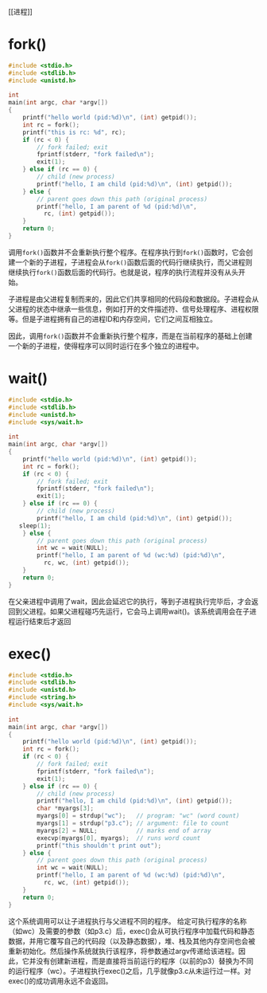 [[进程]]

# fork()
```c
#include <stdio.h>  
#include <stdlib.h>  
#include <unistd.h>  
  
int  
main(int argc, char *argv[])  
{  
    printf("hello world (pid:%d)\n", (int) getpid());  
    int rc = fork();  
    printf("this is rc: %d", rc);  
    if (rc < 0) {  
        // fork failed; exit  
        fprintf(stderr, "fork failed\n");  
        exit(1);  
    } else if (rc == 0) {  
        // child (new process)  
        printf("hello, I am child (pid:%d)\n", (int) getpid());  
    } else {  
        // parent goes down this path (original process)  
        printf("hello, I am parent of %d (pid:%d)\n",  
          rc, (int) getpid());  
    }  
    return 0;  
}
```
调用`fork()`函数并不会重新执行整个程序。在程序执行到`fork()`函数时，它会创建一个新的子进程，子进程会从`fork()`函数后面的代码行继续执行，而父进程则继续执行`fork()`函数后面的代码行。也就是说，程序的执行流程并没有从头开始。

子进程是由父进程复制而来的，因此它们共享相同的代码段和数据段。子进程会从父进程的状态中继承一些信息，例如打开的文件描述符、信号处理程序、进程权限等。但是子进程拥有自己的进程ID和内存空间，它们之间互相独立。

因此，调用`fork()`函数并不会重新执行整个程序，而是在当前程序的基础上创建一个新的子进程，使得程序可以同时运行在多个独立的进程中。

# wait()
```c
#include <stdio.h>  
#include <stdlib.h>  
#include <unistd.h>  
#include <sys/wait.h>  
  
int  
main(int argc, char *argv[])  
{  
    printf("hello world (pid:%d)\n", (int) getpid());  
    int rc = fork();  
    if (rc < 0) {  
        // fork failed; exit  
        fprintf(stderr, "fork failed\n");  
        exit(1);  
    } else if (rc == 0) {  
        // child (new process)  
        printf("hello, I am child (pid:%d)\n", (int) getpid());  
   sleep(1);  
    } else {  
        // parent goes down this path (original process)  
        int wc = wait(NULL);  
        printf("hello, I am parent of %d (wc:%d) (pid:%d)\n",  
          rc, wc, (int) getpid());  
    }  
    return 0;  
}
```

在父亲进程中调用了wait，因此会延迟它的执行，等到子进程执行完毕后，才会返回到父进程。如果父进程碰巧先运行，它会马上调用wait()。该系统调用会在子进程运行结束后才返回

# exec()

```c
#include <stdio.h>  
#include <stdlib.h>  
#include <unistd.h>  
#include <string.h>  
#include <sys/wait.h>  
  
int  
main(int argc, char *argv[])  
{  
    printf("hello world (pid:%d)\n", (int) getpid());  
    int rc = fork();  
    if (rc < 0) {  
        // fork failed; exit  
        fprintf(stderr, "fork failed\n");  
        exit(1);  
    } else if (rc == 0) {  
        // child (new process)  
        printf("hello, I am child (pid:%d)\n", (int) getpid());  
        char *myargs[3];  
        myargs[0] = strdup("wc");   // program: "wc" (word count)  
        myargs[1] = strdup("p3.c"); // argument: file to count  
        myargs[2] = NULL;           // marks end of array  
        execvp(myargs[0], myargs);  // runs word count  
        printf("this shouldn't print out");  
    } else {  
        // parent goes down this path (original process)  
        int wc = wait(NULL);  
        printf("hello, I am parent of %d (wc:%d) (pid:%d)\n",  
          rc, wc, (int) getpid());  
    }  
    return 0;  
}
```
这个系统调用可以让子进程执行与父进程不同的程序。
给定可执行程序的名称（如wc）及需要的参数（如p3.c）后，exec()会从可执行程序中加载代码和静态数据，并用它覆写自己的代码段（以及静态数据），堆、栈及其他内存空间也会被重新初始化。然后操作系统就执行该程序，将参数通过argv传递给该进程。因此，它并没有创建新进程，而是直接将当前运行的程序（以前的p3）替换为不同的运行程序（wc）。子进程执行exec()之后，几乎就像p3.c从未运行过一样。对exec()的成功调用永远不会返回。
